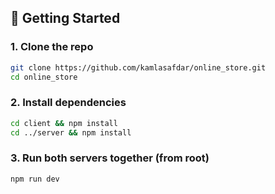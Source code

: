 
## 🚀 Getting Started

### 1. Clone the repo

```bash
git clone https://github.com/kamlasafdar/online_store.git
cd online_store
```
### 2. Install dependencies
```bash
cd client && npm install
cd ../server && npm install
```
### 3. Run both servers together (from root)
```bash
npm run dev
```

